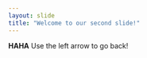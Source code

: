 ```yaml
---
layout: slide
title: "Welcome to our second slide!"
---
```

**HAHA**
Use the left arrow to go back!
